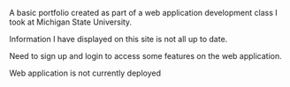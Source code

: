 A basic portfolio created as part of a web application development class I took at Michigan State University. 

Information I have displayed on this site is not all up to date.

Need to sign up and login to access some features on the web application.

Web application is not currently deployed
